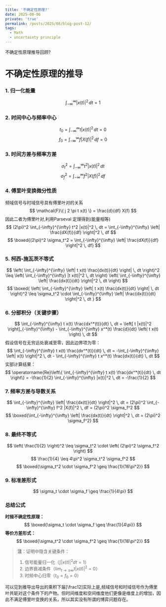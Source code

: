 ```yaml
---
title: '不确定性原理?'
date: 2025-08-06
private: 'true'
permalink: /posts/2025/08/blog-post-12/
tags:
  - Math
  - uncertainty principle
---
```



不确定性原理推导回顾?






#  不确定性原理的推导

### 1. **归一化能量**
$$\int_{-\infty}^{\infty} |x(t)|^2 \, dt = 1$$

### 2. **时间中心与频率中心**
$$
t_0 = \int_{-\infty}^{\infty} t |x(t)|^2 \, dt = 0
$$
$$
f_0 = \int_{-\infty}^{\infty} f |X(f)|^2 \, df = 0
$$

### 3. **时间方差与频率方差**
$$
\sigma_t^2 = \int_{-\infty}^{\infty} t^2 |x(t)|^2 \, dt
$$
$$
\sigma_f^2 = \int_{-\infty}^{\infty} f^2 |X(f)|^2 \, df
$$

### 4. **傅里叶变换微分性质**
频域信号与时域信号具有傅里叶对的关系
$$
\mathcal{F}\{ j 2 \pi t x(t) \} = \frac{d}{df} X(f)
$$
因此二者为傅里叶对,利用Parseval 定理得到(能量相等)
$$
(2\pi)^2 \int_{-\infty}^{\infty} t^2 |x(t)|^2 \, dt = \int_{-\infty}^{\infty} \left| \frac{dX(f)}{df} \right|^2 \, df
$$
$$
\boxed{(2\pi)^2 \sigma_t^2 = \int_{-\infty}^{\infty} \left| \frac{dX(f)}{df} \right|^2 \, df}
$$

### 5. **柯西-施瓦茨不等式**
$$
\left( \int_{-\infty}^{\infty} \left| t x(t) \frac{dx(t)}{dt} \right| \, dt \right)^2 \leq 
\left( \int_{-\infty}^{\infty} |t x(t)|^2 \, dt \right)
\left( \int_{-\infty}^{\infty} \left| \frac{dx(t)}{dt} \right|^2 \, dt \right)
$$
$$
\boxed{
\left( \int_{-\infty}^{\infty} \left| t x(t) \frac{dx(t)}{dt} \right| \, dt \right)^2 \leq \sigma_t^2 \cdot \int_{-\infty}^{\infty} \left| \frac{dx(t)}{dt} \right|^2 \, dt
}
$$

### 6. **分部积分（关键步骤）**
$$
\int_{-\infty}^{\infty} t x(t) \frac{dx^*(t)}{dt} \, dt = 
\left[ t |x(t)|^2 \right]_{-\infty}^{\infty} - \int_{-\infty}^{\infty} x^*(t) \frac{d}{dt} \left( t x(t) \right) \, dt
$$
假设信号在无穷远处衰减至零，因此边界项为零：
$$
\int_{-\infty}^{\infty} t x(t) \frac{dx^*(t)}{dt} \, dt = -\int_{-\infty}^{\infty} \left| x(t) \right|^2 \, dt - \int_{-\infty}^{\infty} t x^*(t) \frac{dx(t)}{dt} \, dt
$$
实部计算结果：
$$
\operatorname{Re}\left\{ \int_{-\infty}^{\infty} t x(t) \frac{dx^*(t)}{dt} \, dt \right\} = -\frac{1}{2} \int_{-\infty}^{\infty} |x(t)|^2 \, dt = -\frac{1}{2}
$$

### 7. **频率方差与导数关系**
$$
\int_{-\infty}^{\infty} \left| \frac{dx(t)}{dt} \right|^2 \, dt = (2\pi)^2 \int_{-\infty}^{\infty} f^2 |X(f)|^2 \, df = (2\pi)^2 \sigma_f^2
$$
$$
\boxed{\int_{-\infty}^{\infty} \left| \frac{dx(t)}{dt} \right|^2 \, dt = (2\pi)^2 \sigma_f^2}
$$

### 8. **最终不等式**
$$
\left( \frac{1}{2} \right)^2 \leq \sigma_t^2 \cdot \left( (2\pi)^2 \sigma_f^2 \right)
$$
$$
\frac{1}{4} \leq 4\pi^2 \sigma_t^2 \sigma_f^2
$$
$$
\boxed{\sigma_t^2 \cdot \sigma_f^2 \geq \frac{1}{16\pi^2}}
$$

### 9. **标准差形式**
$$
\sigma_t \cdot \sigma_f \geq \frac{1}{4\pi}
$$

### 总结公式
**时频不确定性原理：**
$$
\boxed{\sigma_t \cdot \sigma_f \geq \frac{1}{4\pi}}
$$
**等价方差形式：**
$$
\boxed{\sigma_t^2 \cdot \sigma_f^2 \geq \frac{1}{16\pi^2}}
$$

> **注**：证明中隐含关键条件：
> 1. 信号能量归一化（$\int |x(t)|^2 dt = 1$）
> 2. 边界衰减条件（$\lim_{t \to \pm\infty} t |x(t)|^2 = 0$）
> 3. 时频中心归零（$t_0 = f_0 = 0$）

可以见到推导出导出的乘积下届\[\frac12\]实际上是,频域信号和时域信号作为傅里叶共轭对这个条件下的产物。但时间维度和空间维度他们更像是维度上的增加，因此不满足傅里叶变换的关系，所以其实没有所谓的博弈问题存在。

